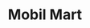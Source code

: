 ---
title: "Mobil Mart"
url: /commerce-township/mobil-mart-east-west-maple-road/
shop: convenience
---